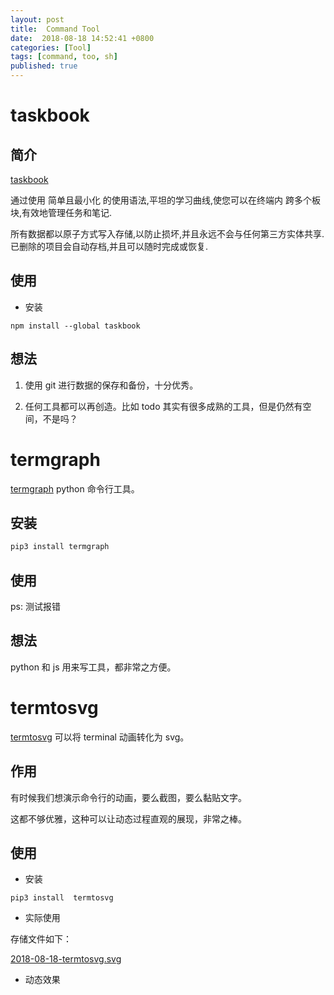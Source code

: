 ```yaml
---
layout: post
title:  Command Tool
date:  2018-08-18 14:52:41 +0800
categories: [Tool]
tags: [command, too, sh]
published: true
---
```


# taskbook

## 简介

[taskbook](https://github.com/klauscfhq/taskbook/blob/master/docs/readme.ZH.md)

通过使用 简单且最小化 的使用语法,平坦的学习曲线,使您可以在终端内 跨多个板块,有效地管理任务和笔记. 

所有数据都以原子方式写入存储,以防止损坏,并且永远不会与任何第三方实体共享. 已删除的项目会自动存档,并且可以随时完成或恢复.

## 使用

- 安装

```
npm install --global taskbook
```

## 想法

1. 使用 git 进行数据的保存和备份，十分优秀。

2. 任何工具都可以再创造。比如 todo 其实有很多成熟的工具，但是仍然有空间，不是吗？

# termgraph

[termgraph](https://github.com/mkaz/termgraph) python 命令行工具。

## 安装

```sh
pip3 install termgraph
```

## 使用

ps: 测试报错

## 想法

python 和 js 用来写工具，都非常之方便。

# termtosvg

[termtosvg](https://github.com/nbedos/termtosvg) 可以将 terminal 动画转化为 svg。

## 作用

有时候我们想演示命令行的动画，要么截图，要么黏贴文字。

这都不够优雅，这种可以让动态过程直观的展现，非常之棒。

## 使用 

- 安装

```
pip3 install  termtosvg
```

- 实际使用

存储文件如下：

[2018-08-18-termtosvg.svg](https://raw.githubusercontent.com/houbb/resource/master/img/tools/command/2018-08-18-termtosvg.svg)

- 动态效果

<svg xmlns="http://www.w3.org/2000/svg" xmlns:xlink="http://www.w3.org/1999/xlink" id="terminal" baseProfile="full" viewBox="0 0 1448 954" width="1448" version="1.1">
    <defs>
        <termtosvg:template_settings xmlns:termtosvg="https://github.com/nbedos/termtosvg">
            <termtosvg:screen_geometry columns="181" rows="56"/>
        </termtosvg:template_settings>
        <style type="text/css" id="generated-style"><![CDATA[:root {
            --animation-duration: 13675ms;
        }
        
        #screen {
                font-family: 'DejaVu Sans Mono', monospace;
                font-style: normal;
                font-size: 14px;
            }

        text {
            dominant-baseline: text-before-edge;
        }]]></style>
        <style type="text/css" id="user-style">
            /* gjm8 color theme (source: https://terminal.sexy/) */
            .foreground {fill: #c5c5c5;}
            .background {fill: #1c1c1c;}
            .color0 {fill: #1c1c1c;}
            .color1 {fill: #ff005b;}
            .color2 {fill: #cee318;}
            .color3 {fill: #ffe755;}
            .color4 {fill: #048ac7;}
            .color5 {fill: #833c9f;}
            .color6 {fill: #0ac1cd;}
            .color7 {fill: #e5e5e5;}
            .color8 {fill: #1c1c1c;}
            .color9 {fill: #ff005b;}
            .color10 {fill: #cee318;}
            .color11 {fill: #ffe755;}
            .color12 {fill: #048ac7;}
            .color13 {fill: #833c9f;}
            .color14 {fill: #0ac1cd;}
            .color15 {fill: #e5e5e5;}
        </style>
    </defs>
    <svg id="screen" width="1448" viewBox="0 0 1448 952" preserveAspectRatio="xMidYMin meet">
        <defs><g id="g1"><text class="foreground" lengthAdjust="spacingAndGlyphs" textLength="80" x="0">bash-3.2$&#160;</text><text class="background" lengthAdjust="spacingAndGlyphs" textLength="8" x="80">&#160;</text></g><g id="g2"><text class="foreground" lengthAdjust="spacingAndGlyphs" textLength="88" x="0">bash-3.2$&#160;p</text><text class="background" lengthAdjust="spacingAndGlyphs" textLength="8" x="88">&#160;</text></g><g id="g3"><text class="foreground" lengthAdjust="spacingAndGlyphs" textLength="96" x="0">bash-3.2$&#160;py</text><text class="background" lengthAdjust="spacingAndGlyphs" textLength="8" x="96">&#160;</text></g><g id="g4"><text class="foreground" lengthAdjust="spacingAndGlyphs" textLength="104" x="0">bash-3.2$&#160;pyt</text><text class="background" lengthAdjust="spacingAndGlyphs" textLength="8" x="104">&#160;</text></g><g id="g5"><text class="foreground" lengthAdjust="spacingAndGlyphs" textLength="112" x="0">bash-3.2$&#160;pyth</text><text class="background" lengthAdjust="spacingAndGlyphs" textLength="8" x="112">&#160;</text></g><g id="g6"><text class="foreground" lengthAdjust="spacingAndGlyphs" textLength="120" x="0">bash-3.2$&#160;pytho</text><text class="background" lengthAdjust="spacingAndGlyphs" textLength="8" x="120">&#160;</text></g><g id="g7"><text class="foreground" lengthAdjust="spacingAndGlyphs" textLength="128" x="0">bash-3.2$&#160;python</text><text class="background" lengthAdjust="spacingAndGlyphs" textLength="8" x="128">&#160;</text></g><g id="g8"><text class="foreground" lengthAdjust="spacingAndGlyphs" textLength="136" x="0">bash-3.2$&#160;python3</text><text class="background" lengthAdjust="spacingAndGlyphs" textLength="8" x="136">&#160;</text></g><g id="g9"><text class="foreground" lengthAdjust="spacingAndGlyphs" textLength="144" x="0">bash-3.2$&#160;python3&#160;</text><text class="background" lengthAdjust="spacingAndGlyphs" textLength="8" x="144">&#160;</text></g><g id="g10"><text class="foreground" lengthAdjust="spacingAndGlyphs" textLength="152" x="0">bash-3.2$&#160;python3&#160;-</text><text class="background" lengthAdjust="spacingAndGlyphs" textLength="8" x="152">&#160;</text></g><g id="g11"><text class="foreground" lengthAdjust="spacingAndGlyphs" textLength="160" x="0">bash-3.2$&#160;python3&#160;--</text><text class="background" lengthAdjust="spacingAndGlyphs" textLength="8" x="160">&#160;</text></g><g id="g12"><text class="foreground" lengthAdjust="spacingAndGlyphs" textLength="168" x="0">bash-3.2$&#160;python3&#160;--v</text><text class="background" lengthAdjust="spacingAndGlyphs" textLength="8" x="168">&#160;</text></g><g id="g13"><text class="foreground" lengthAdjust="spacingAndGlyphs" textLength="176" x="0">bash-3.2$&#160;python3&#160;--ve</text><text class="background" lengthAdjust="spacingAndGlyphs" textLength="8" x="176">&#160;</text></g><g id="g14"><text class="foreground" lengthAdjust="spacingAndGlyphs" textLength="184" x="0">bash-3.2$&#160;python3&#160;--ver</text><text class="background" lengthAdjust="spacingAndGlyphs" textLength="8" x="184">&#160;</text></g><g id="g15"><text class="foreground" lengthAdjust="spacingAndGlyphs" textLength="192" x="0">bash-3.2$&#160;python3&#160;--vers</text><text class="background" lengthAdjust="spacingAndGlyphs" textLength="8" x="192">&#160;</text></g><g id="g16"><text class="foreground" lengthAdjust="spacingAndGlyphs" textLength="200" x="0">bash-3.2$&#160;python3&#160;--versi</text><text class="background" lengthAdjust="spacingAndGlyphs" textLength="8" x="200">&#160;</text></g><g id="g17"><text class="foreground" lengthAdjust="spacingAndGlyphs" textLength="208" x="0">bash-3.2$&#160;python3&#160;--versio</text><text class="background" lengthAdjust="spacingAndGlyphs" textLength="8" x="208">&#160;</text></g><g id="g18"><text class="foreground" lengthAdjust="spacingAndGlyphs" textLength="216" x="0">bash-3.2$&#160;python3&#160;--version</text><text class="background" lengthAdjust="spacingAndGlyphs" textLength="8" x="216">&#160;</text></g><g id="g19"><text class="background" lengthAdjust="spacingAndGlyphs" textLength="8" x="0">&#160;</text></g><g id="g20"><text class="foreground" lengthAdjust="spacingAndGlyphs" textLength="88" x="0">bash-3.2$&#160;e</text><text class="background" lengthAdjust="spacingAndGlyphs" textLength="8" x="88">&#160;</text></g><g id="g21"><text class="foreground" lengthAdjust="spacingAndGlyphs" textLength="96" x="0">bash-3.2$&#160;ex</text><text class="background" lengthAdjust="spacingAndGlyphs" textLength="8" x="96">&#160;</text></g><g id="g22"><text class="foreground" lengthAdjust="spacingAndGlyphs" textLength="104" x="0">bash-3.2$&#160;exi</text><text class="background" lengthAdjust="spacingAndGlyphs" textLength="8" x="104">&#160;</text></g><g id="g23"><text class="foreground" lengthAdjust="spacingAndGlyphs" textLength="112" x="0">bash-3.2$&#160;exit</text><text class="background" lengthAdjust="spacingAndGlyphs" textLength="8" x="112">&#160;</text></g><g id="g24"><text class="foreground" lengthAdjust="spacingAndGlyphs" textLength="1080" x="0">bash:&#160;export:&#160;`Workbooks.app/Contents/SharedSupport/path-bin:::/Users/houbinbin/it/tools/gradle/gradle-3.3/bin':&#160;not&#160;a&#160;valid&#160;identifier</text></g><g id="g25"><text class="foreground" lengthAdjust="spacingAndGlyphs" textLength="216" x="0">bash-3.2$&#160;python3&#160;--version</text></g><g id="g26"><text class="foreground" lengthAdjust="spacingAndGlyphs" textLength="96" x="0">Python&#160;3.7.0</text></g><g id="g27"><text class="foreground" lengthAdjust="spacingAndGlyphs" textLength="112" x="0">bash-3.2$&#160;exit</text></g><g id="g28"><text class="foreground" lengthAdjust="spacingAndGlyphs" textLength="32" x="0">exit</text></g></defs><rect class="background" height="100%" width="100%" x="0" y="0"/><g display="none"><rect class="foreground" height="17" width="8" x="80" y="17"/><use y="17" xlink:href="#g1"/><animate attributeName="display" begin="0ms; anim_last.end" dur="3155ms" from="inline" to="inline"/></g><g display="none"><rect class="foreground" height="17" width="8" x="88" y="17"/><use y="17" xlink:href="#g2"/><animate attributeName="display" begin="3155ms; anim_last.end+3155ms" dur="304ms" from="inline" to="inline"/></g><g display="none"><rect class="foreground" height="17" width="8" x="96" y="17"/><use y="17" xlink:href="#g3"/><animate attributeName="display" begin="3459ms; anim_last.end+3459ms" dur="272ms" from="inline" to="inline"/></g><g display="none"><rect class="foreground" height="17" width="8" x="104" y="17"/><use y="17" xlink:href="#g4"/><animate attributeName="display" begin="3731ms; anim_last.end+3731ms" dur="80ms" from="inline" to="inline"/></g><g display="none"><rect class="foreground" height="17" width="8" x="112" y="17"/><use y="17" xlink:href="#g5"/><animate attributeName="display" begin="3811ms; anim_last.end+3811ms" dur="73ms" from="inline" to="inline"/></g><g display="none"><rect class="foreground" height="17" width="8" x="120" y="17"/><use y="17" xlink:href="#g6"/><animate attributeName="display" begin="3884ms; anim_last.end+3884ms" dur="167ms" from="inline" to="inline"/></g><g display="none"><rect class="foreground" height="17" width="8" x="128" y="17"/><use y="17" xlink:href="#g7"/><animate attributeName="display" begin="4051ms; anim_last.end+4051ms" dur="48ms" from="inline" to="inline"/></g><g display="none"><rect class="foreground" height="17" width="8" x="136" y="17"/><use y="17" xlink:href="#g8"/><animate attributeName="display" begin="4099ms; anim_last.end+4099ms" dur="600ms" from="inline" to="inline"/></g><g display="none"><rect class="foreground" height="17" width="8" x="144" y="17"/><use y="17" xlink:href="#g9"/><animate attributeName="display" begin="4699ms; anim_last.end+4699ms" dur="160ms" from="inline" to="inline"/></g><g display="none"><rect class="foreground" height="17" width="8" x="152" y="17"/><use y="17" xlink:href="#g10"/><animate attributeName="display" begin="4859ms; anim_last.end+4859ms" dur="240ms" from="inline" to="inline"/></g><g display="none"><rect class="foreground" height="17" width="8" x="160" y="17"/><use y="17" xlink:href="#g11"/><animate attributeName="display" begin="5099ms; anim_last.end+5099ms" dur="160ms" from="inline" to="inline"/></g><g display="none"><rect class="foreground" height="17" width="8" x="168" y="17"/><use y="17" xlink:href="#g12"/><animate attributeName="display" begin="5259ms; anim_last.end+5259ms" dur="128ms" from="inline" to="inline"/></g><g display="none"><rect class="foreground" height="17" width="8" x="176" y="17"/><use y="17" xlink:href="#g13"/><animate attributeName="display" begin="5387ms; anim_last.end+5387ms" dur="152ms" from="inline" to="inline"/></g><g display="none"><rect class="foreground" height="17" width="8" x="184" y="17"/><use y="17" xlink:href="#g14"/><animate attributeName="display" begin="5539ms; anim_last.end+5539ms" dur="200ms" from="inline" to="inline"/></g><g display="none"><rect class="foreground" height="17" width="8" x="192" y="17"/><use y="17" xlink:href="#g15"/><animate attributeName="display" begin="5739ms; anim_last.end+5739ms" dur="88ms" from="inline" to="inline"/></g><g display="none"><rect class="foreground" height="17" width="8" x="200" y="17"/><use y="17" xlink:href="#g16"/><animate attributeName="display" begin="5827ms; anim_last.end+5827ms" dur="160ms" from="inline" to="inline"/></g><g display="none"><rect class="foreground" height="17" width="8" x="208" y="17"/><use y="17" xlink:href="#g17"/><animate attributeName="display" begin="5987ms; anim_last.end+5987ms" dur="104ms" from="inline" to="inline"/></g><g display="none"><rect class="foreground" height="17" width="8" x="216" y="17"/><use y="17" xlink:href="#g18"/><animate attributeName="display" begin="6091ms; anim_last.end+6091ms" dur="542ms" from="inline" to="inline"/></g><g display="none"><rect class="foreground" height="17" width="8" x="0" y="34"/><use y="34" xlink:href="#g19"/><animate attributeName="display" begin="6633ms; anim_last.end+6633ms" dur="9ms" from="inline" to="inline"/></g><g display="none"><rect class="foreground" height="17" width="8" x="80" y="51"/><use y="51" xlink:href="#g1"/><animate attributeName="display" begin="6642ms; anim_last.end+6642ms" dur="5147ms" from="inline" to="inline"/></g><g display="none"><rect class="foreground" height="17" width="8" x="88" y="51"/><use y="51" xlink:href="#g20"/><animate attributeName="display" begin="11789ms; anim_last.end+11789ms" dur="159ms" from="inline" to="inline"/></g><g display="none"><rect class="foreground" height="17" width="8" x="96" y="51"/><use y="51" xlink:href="#g21"/><animate attributeName="display" begin="11948ms; anim_last.end+11948ms" dur="129ms" from="inline" to="inline"/></g><g display="none"><rect class="foreground" height="17" width="8" x="104" y="51"/><use y="51" xlink:href="#g22"/><animate attributeName="display" begin="12077ms; anim_last.end+12077ms" dur="112ms" from="inline" to="inline"/></g><g display="none"><rect class="foreground" height="17" width="8" x="112" y="51"/><use y="51" xlink:href="#g23"/><animate attributeName="display" begin="12189ms; anim_last.end+12189ms" dur="486ms" from="inline" to="inline"/></g><g display="none"><use y="0" xlink:href="#g24"/><animate attributeName="display" begin="0ms; anim_last.end" dur="13675ms" from="inline" to="inline"/></g><g display="none"><use y="17" xlink:href="#g25"/><animate attributeName="display" begin="6633ms; anim_last.end+6633ms" dur="7042ms" from="inline" to="inline"/></g><g display="none"><use y="34" xlink:href="#g26"/><animate attributeName="display" begin="6642ms; anim_last.end+6642ms" dur="7033ms" from="inline" to="inline"/></g><g display="none"><use y="51" xlink:href="#g27"/><use y="68" xlink:href="#g28"/><rect class="foreground" height="17" width="8" x="0" y="85"/><use y="85" xlink:href="#g19"/><animate attributeName="display" begin="12675ms; anim_last.end+12675ms" dur="1000ms" from="inline" to="inline" id="anim_last"/></g></svg>
</svg>



## 感想 

这个工具感觉就是对 terminal 进行了录屏，然后将图片转换为 SVG。

* any list
{:toc}
